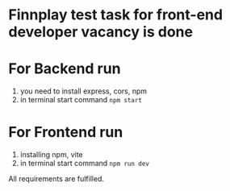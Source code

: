 # Finnplay test task for front-end developer vacancy is done

# For Backend run

1. you need to install express, cors, npm
2. in terminal start command `npm start`

# For Frontend run

1. installing npm, vite
2. in terminal start command `npm run dev`

All requirements are fulfilled.
